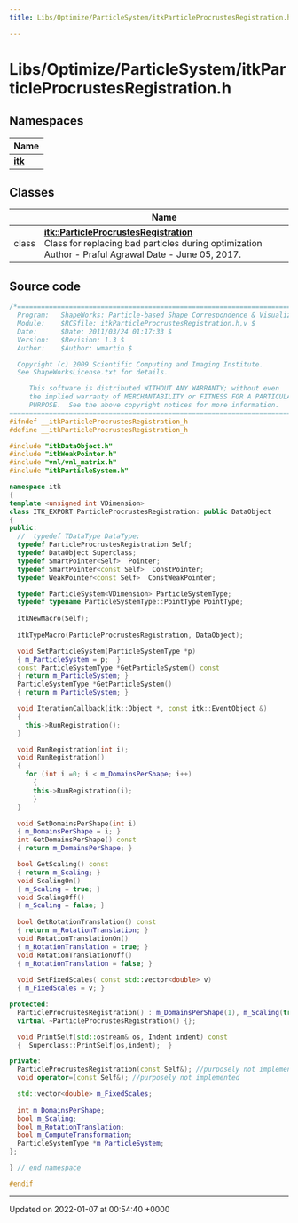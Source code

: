 ```yaml
---
title: Libs/Optimize/ParticleSystem/itkParticleProcrustesRegistration.h

---
```


# Libs/Optimize/ParticleSystem/itkParticleProcrustesRegistration.h



## Namespaces

| Name           |
| -------------- |
| **[itk](../Namespaces/namespaceitk.md)**  |

## Classes

|                | Name           |
| -------------- | -------------- |
| class | **[itk::ParticleProcrustesRegistration](../Classes/classitk_1_1ParticleProcrustesRegistration.md)** <br>Class for replacing bad particles during optimization Author - Praful Agrawal Date - June 05, 2017.  |




## Source code

```cpp
/*=========================================================================
  Program:   ShapeWorks: Particle-based Shape Correspondence & Visualization
  Module:    $RCSfile: itkParticleProcrustesRegistration.h,v $
  Date:      $Date: 2011/03/24 01:17:33 $
  Version:   $Revision: 1.3 $
  Author:    $Author: wmartin $

  Copyright (c) 2009 Scientific Computing and Imaging Institute.
  See ShapeWorksLicense.txt for details.

     This software is distributed WITHOUT ANY WARRANTY; without even 
     the implied warranty of MERCHANTABILITY or FITNESS FOR A PARTICULAR 
     PURPOSE.  See the above copyright notices for more information.
=========================================================================*/
#ifndef __itkParticleProcrustesRegistration_h
#define __itkParticleProcrustesRegistration_h

#include "itkDataObject.h"
#include "itkWeakPointer.h"
#include "vnl/vnl_matrix.h"
#include "itkParticleSystem.h"

namespace itk
{
template <unsigned int VDimension>
class ITK_EXPORT ParticleProcrustesRegistration: public DataObject
{
public:
  //  typedef TDataType DataType;
  typedef ParticleProcrustesRegistration Self;
  typedef DataObject Superclass;
  typedef SmartPointer<Self>  Pointer;
  typedef SmartPointer<const Self>  ConstPointer;
  typedef WeakPointer<const Self>  ConstWeakPointer;

  typedef ParticleSystem<VDimension> ParticleSystemType;
  typedef typename ParticleSystemType::PointType PointType;
  
  itkNewMacro(Self);
  
  itkTypeMacro(ParticleProcrustesRegistration, DataObject);

  void SetParticleSystem(ParticleSystemType *p)
  { m_ParticleSystem = p;  }
  const ParticleSystemType *GetParticleSystem() const
  { return m_ParticleSystem; }
  ParticleSystemType *GetParticleSystem()
  { return m_ParticleSystem; }

  void IterationCallback(itk::Object *, const itk::EventObject &)
  {
    this->RunRegistration();
  }

  void RunRegistration(int i);
  void RunRegistration()
  {
    for (int i =0; i < m_DomainsPerShape; i++)
      {
      this->RunRegistration(i);
      }
  }

  void SetDomainsPerShape(int i)
  { m_DomainsPerShape = i; }
  int GetDomainsPerShape() const
  { return m_DomainsPerShape; }

  bool GetScaling() const
  { return m_Scaling; }
  void ScalingOn()
  { m_Scaling = true; }
  void ScalingOff()
  { m_Scaling = false; }
  
  bool GetRotationTranslation() const
  { return m_RotationTranslation; }
  void RotationTranslationOn()
  { m_RotationTranslation = true; }
  void RotationTranslationOff()
  { m_RotationTranslation = false; }
  
  void SetFixedScales( const std::vector<double> v)
  { m_FixedScales = v; }

protected:
  ParticleProcrustesRegistration() : m_DomainsPerShape(1), m_Scaling(true), m_RotationTranslation(true) {  }
  virtual ~ParticleProcrustesRegistration() {};

  void PrintSelf(std::ostream& os, Indent indent) const
  {  Superclass::PrintSelf(os,indent);  }

private:
  ParticleProcrustesRegistration(const Self&); //purposely not implemented
  void operator=(const Self&); //purposely not implemented

  std::vector<double> m_FixedScales;
  
  int m_DomainsPerShape;
  bool m_Scaling;
  bool m_RotationTranslation;
  bool m_ComputeTransformation;
  ParticleSystemType *m_ParticleSystem;
};

} // end namespace

#endif
```


-------------------------------

Updated on 2022-01-07 at 00:54:40 +0000
